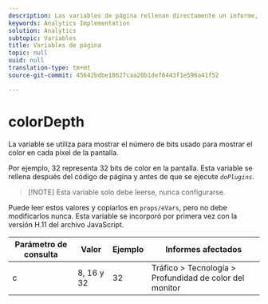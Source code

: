 ```yaml
---
description: Las variables de página rellenan directamente un informe, como pageName, Props de lista, Variables de lista, etc.
keywords: Analytics Implementation
solution: Analytics
subtopic: Variables
title: Variables de página
topic: null
uuid: null
translation-type: tm+mt
source-git-commit: 45642bdbe18627caa20b1def6443f1e596a41f52

---
```



# colorDepth

La variable se utiliza para mostrar el número de bits usado para mostrar el color en cada píxel de la pantalla.

<!-- 

colordepth.xml

 -->

Por ejemplo, 32 representa 32 bits de color en la pantalla. Esta variable se rellena después del código de página y antes de que se ejecute *`doPlugins`*.

> [!NOTE] Esta variable solo debe leerse, nunca configurarse.

Puede leer estos valores y copiarlos en `props/eVars`, pero no debe modificarlos nunca. Esta variable se incorporó por primera vez con la versión H.11 del archivo JavaScript.

| Parámetro de consulta | Valor | Ejemplo | Informes afectados |
|---|---|---|---|
| c | 8, 16 y 32 | 32 | Tráfico &gt; Tecnología &gt; Profundidad de color del monitor |
